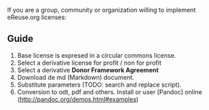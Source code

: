 If you are a group, community or organization willing to implement eReuse.org licenses: 

## Guide
1.  Base license is expresed in a circular commons license.
2.  Select a derivative license for profit / non for profit
3.  Select a derivative **Donor Framework Agreement**
2.  Download de md (Markdown) document.
3.  Substitute parameters (TODO: search and replace script).
4.  Conversion to odt, pdf and others. Install or user [Pandoc] online (http://pandoc.org/demos.html#examples)

